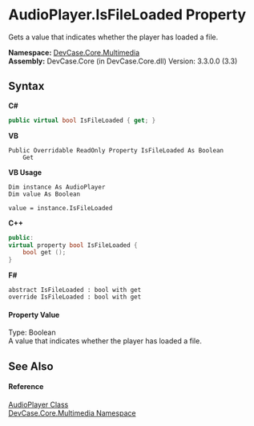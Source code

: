# AudioPlayer.IsFileLoaded Property 
 

Gets a value that indicates whether the player has loaded a file.

**Namespace:**&nbsp;<a href="N_DevCase_Core_Multimedia">DevCase.Core.Multimedia</a><br />**Assembly:**&nbsp;DevCase.Core (in DevCase.Core.dll) Version: 3.3.0.0 (3.3)

## Syntax

**C#**<br />
``` C#
public virtual bool IsFileLoaded { get; }
```

**VB**<br />
``` VB
Public Overridable ReadOnly Property IsFileLoaded As Boolean
	Get
```

**VB Usage**<br />
``` VB Usage
Dim instance As AudioPlayer
Dim value As Boolean

value = instance.IsFileLoaded

```

**C++**<br />
``` C++
public:
virtual property bool IsFileLoaded {
	bool get ();
}
```

**F#**<br />
``` F#
abstract IsFileLoaded : bool with get
override IsFileLoaded : bool with get
```


#### Property Value
Type: Boolean<br />A value that indicates whether the player has loaded a file.

## See Also


#### Reference
<a href="T_DevCase_Core_Multimedia_AudioPlayer">AudioPlayer Class</a><br /><a href="N_DevCase_Core_Multimedia">DevCase.Core.Multimedia Namespace</a><br />